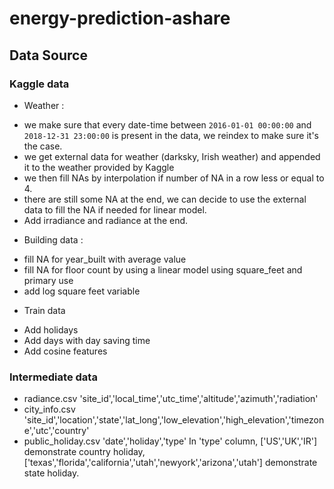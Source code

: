 # energy-prediction-ashare

## Data Source

### Kaggle data
* Weather :
- we make sure that every date-time between `2016-01-01 00:00:00` and `2018-12-31 23:00:00` is present in the data, we reindex to make sure it's the case.
- we get external data for weather (darksky, Irish weather) and appended it to the weather provided by Kaggle
- we then fill NAs by interpolation if number of NA in a row less or equal to 4.
- there are still some NA at the end, we can decide to use the external data to fill the NA if needed for linear model.
- Add irradiance and radiance at the end. 

* Building data : 
- fill NA for year_built with average value
- fill NA for floor count by using a linear model using square_feet and primary use
- add log square feet variable

* Train data
- Add holidays
- Add days with day saving time
- Add cosine features 


### Intermediate data

* radiance.csv
'site_id','local_time','utc_time','altitude','azimuth','radiation'
* city_info.csv
'site_id','location','state','lat_long','low_elevation','high_elevation','timezone','utc','country'
* public_holiday.csv
'date','holiday','type'
In 'type' column, ['US','UK','IR'] demonstrate country holiday, ['texas','florida','california','utah','newyork','arizona','utah'] demonstrate state holiday.